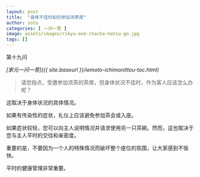```yaml
---
layout: post
title:  "身体不佳时如何参加浓茶席"
author: soto
categories: [ 一问一答 ]
image: assets/images/rikyu-and-chacha-hatsu-go.jpg
tags: []
---
```


第十九问

*[家元一问一答]({{ site.baseurl }}/iemoto-ichimonittou-toc.html)*

> 请您指点，受邀参加浓茶的茶席，但身体状况不佳时，作为客人应该怎么办呢？

这取决于身体状况的具体情况。

如果有传染性的症状，礼仪上应该避免参加茶会或入座。

如果症状较轻，您可以向主人说明情况并请求使用另一只茶碗。然而，这也取决于您与主人平时的交往和亲密度。

重要的是，不要因为一个人的特殊情况而破坏整个座位的氛围，让大家感到不愉快。

平时的健康管理非常重要。
